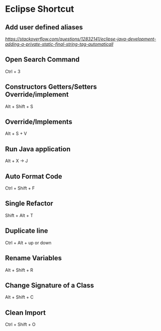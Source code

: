 # Eclipse Shortcut

## Add user defined aliases

*https://stackoverflow.com/questions/12832141/eclipse-java-development-adding-a-private-static-final-string-tag-automaticall*

## Open Search Command

Ctrl + 3

## Constructors Getters/Setters Override/implement

Alt + Shift + S

## Override/Implements

Alt + S + V

## Run Java application

Alt + X -> J

## Auto Format Code

Ctrl + Shift + F

## Single Refactor

Shift + Alt + T

## Duplicate line

Ctrl + Alt + up or down

## Rename Variables

Alt + Shift + R

## Change Signature of a Class

Alt + Shift + C

## Clean Import

Ctrl + Shift + O
